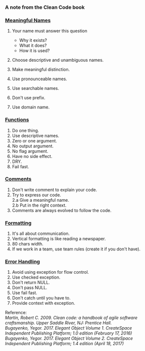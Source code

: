 ### A note from the Clean Code book

### [Meaningful Names](https://github.com/bluething/cleancode/tree/main/02%20Meaningful%20Names)

1. Your name must answer this question
   * Why it exists?  
    * What it does?  
    * How it is used?  
    
2. Choose descriptive and unambiguous names.
3. Make meaningful distinction.
4. Use pronounceable names.
5. Use searchable names.
6. Don't use prefix.
7. Use domain name.

### [Functions](https://github.com/bluething/cleancode/tree/main/03%20Functions)

1. Do one thing.  
2. Use descriptive names.
3. Zero or one argument.  
4. No output argument.  
5. No flag argument.  
6. Have no side effect.  
7. DRY.  
8. Fail fast.

### [Comments](https://github.com/bluething/cleancode/tree/main/04%20Comments)

1. Don't write comment to explain your code.  
2. Try to express our code.  
 2.a Give a meaningful name.  
   2.b Put in the right context.
3. Comments are always evolved to follow the code.

### [Formatting](https://github.com/bluething/cleancode/tree/main/05%20Formatting)

1. It's all about communication.  
2. Vertical formatting is like reading a newspaper.  
3. 80 chars width.  
4. If we work in a team, use team rules (create it if you don't have).

### [Error Handling](https://github.com/bluething/cleancode/tree/main/07%20Error%20Handling)

1. Avoid using exception for flow control.  
2. Use checked exception.  
3. Don't return NULL.  
4. Don't pass NULL.  
5. Use fail fast.  
6. Don't catch until you have to.  
7. Provide context with exception.

Reference:  
_Martin, Robert C. 2009. Clean code: a handbook of agile software craftsmanship. Upper Saddle River, NJ: Prentice Hall._  
_Bugayenko, Yegor. 2017. Elegant Object Volume 1. CreateSpace Independent Publishing Platform; 1.0 edition (February 17, 2016)_  
_Bugayenko, Yegor. 2017. Elegant Object Volume 2. CreateSpace Independent Publishing Platform; 1.4 edition (April 18, 2017)_
